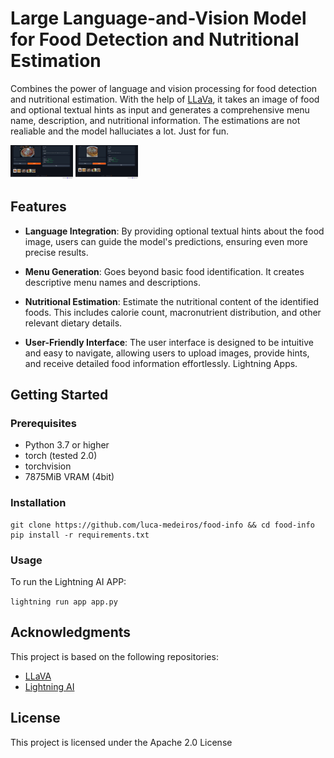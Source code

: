 
# Large Language-and-Vision Model for Food Detection and Nutritional Estimation


Combines the power of language and vision processing for food detection and nutritional estimation. With the help of [LLaVa](https://llava-vl.github.io/), it takes an image of food and optional textual hints as input and generates a comprehensive menu name, description, and nutritional information.
The estimations are not realiable and the model halluciates a lot. Just for fun.

<p float="left">
  <img src="/assets/out_pizza.png" width="100" />
  <img src="/assets/out_waffle.png" width="100" /> 
</p>

## Features

- **Language Integration**: By providing optional textual hints about the food image, users can guide the model's predictions, ensuring even more precise results.

- **Menu Generation**: Goes beyond basic food identification. It creates descriptive menu names and descriptions.

- **Nutritional Estimation**: Estimate the nutritional content of the identified foods. This includes calorie count, macronutrient distribution, and other relevant dietary details.

- **User-Friendly Interface**: The user interface is designed to be intuitive and easy to navigate, allowing users to upload images, provide hints, and receive detailed food information effortlessly. Lightning Apps.

## Getting Started

### Prerequisites

- Python 3.7 or higher
- torch (tested 2.0)
- torchvision
- 7875MiB VRAM (4bit)

### Installation
```
git clone https://github.com/luca-medeiros/food-info && cd food-info
pip install -r requirements.txt
```

### Usage

To run the Lightning AI APP:

`lightning run app app.py`


## Acknowledgments

This project is based on the following repositories:

-   [LLaVA](https://llava-vl.github.io/)
-   [Lightning AI](https://github.com/Lightning-AI/lightning)

## [](https://github.com/luca-medeiros/food-info#license)License

This project is licensed under the Apache 2.0 License